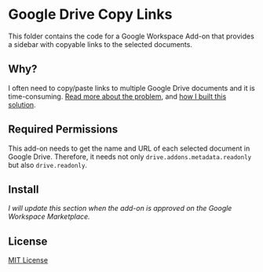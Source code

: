 # Google Drive Copy Links

This folder contains the code for a Google Workspace Add-on that provides a sidebar with copyable links to the selected documents.

## Why?

I often need to copy/paste links to multiple Google Drive documents and it is time-consuming. [Read more about the problem](https://metaist.com/blog/2023/07/google-drive-links.html), and [how I built this solution](https://metaist.com/blog/2023/07/google-drive-links-workspace-add-on.html).

## Required Permissions

This add-on needs to get the name and URL of each selected document in Google Drive. Therefore, it needs not only `drive.addons.metadata.readonly` but also `drive.readonly`.

## Install

_I will update this section when the add-on is approved on the Google Workspace Marketplace._

## License

[MIT License](https://github.com/metaist/gdrive-links/blob/main/LICENSE.md)
